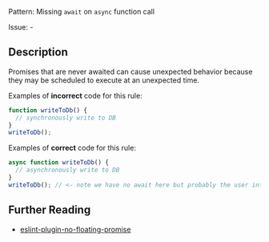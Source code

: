 Pattern: Missing `await` on `async` function call

Issue: -

## Description

Promises that are never awaited can cause unexpected behavior because they may be scheduled to execute at an unexpected time.

Examples of **incorrect** code for this rule:

```js
function writeToDb() {
  // synchronously write to DB
}
writeToDb();
```

Examples of **correct** code for this rule:

```js
async function writeToDb() {
  // asynchronously write to DB
}
writeToDb(); // <- note we have no await here but probably the user intended to await on this!
```

## Further Reading

* [eslint-plugin-no-floating-promise](https://github.com/SebastienGllmt/eslint-plugin-no-floating-promise?tab=readme-ov-file#rule-details)
